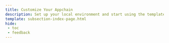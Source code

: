 ```yaml
---
title: Customize Your Appchain
description: Set up your local environment and start using the templates to build your appchain with Substrate, a powerful and modular blockchain framework based in Rust.
template: subsection-index-page.html
hide:
 - toc
 - feedback
---
```

